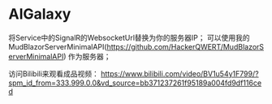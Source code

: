 # AIGalaxy

将Service中的SignalR的WebsocketUrl替换为你的服务器IP；
可以使用我的MudBlazorServerMinimalAPI(https://github.com/HackerQWERT/MudBlazorServerMinimalAPI) 作为服务器；

访问Bilibili来观看成品视频：
https://www.bilibili.com/video/BV1u54y1F799/?spm_id_from=333.999.0.0&vd_source=bb371237261f95189a004fd9df116ced
